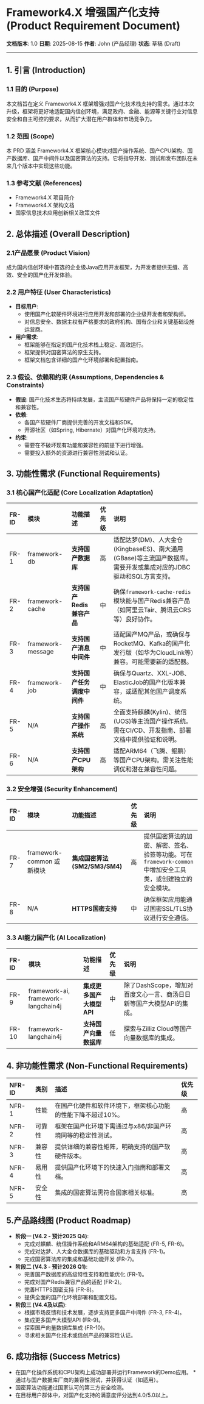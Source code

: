 # Framework4.X 增强国产化支持 (Product Requirement Document)

**文档版本**: 1.0
**日期**: 2025-08-15
**作者**: John (产品经理)
**状态**: 草稿 (Draft)

---

## **1. 引言 (Introduction)**

### **1.1 目的 (Purpose)**
本文档旨在定义 Framework4.X 框架增强对国产化技术栈支持的需求。通过本次升级，框架将更好地适配国内信创环境，满足政府、金融、能源等关键行业对信息安全和自主可控的要求，从而扩大潜在用户群体和市场竞争力。

### **1.2 范围 (Scope)**
本 PRD 涵盖 Framework4.X 框架核心模块对国产操作系统、国产CPU架构、国产数据库、国产中间件以及国密算法的支持。它将指导开发、测试和发布团队在未来几个版本中实现这些功能。

### **1.3 参考文献 (References)**
*   Framework4.X 项目简介
*   Framework4.X 架构文档
* 国家信息技术应用创新相关政策文件

## **2. 总体描述 (Overall Description)**

### **2.1产品愿景 (Product Vision)**
成为国内信创环境中首选的企业级Java应用开发框架，为开发者提供无缝、高效、安全的国产化开发体验。

### **2.2 用户特征 (User Characteristics)**
*   **目标用户**:
    * 使用国产化软硬件环境进行应用开发和部署的企业级开发者和架构师。
    *   对信息安全、数据主权有严格要求的政府机构、国有企业和关键基础设施运营商。
*   **用户需求**:
    * 框架能够在指定的国产化技术栈上稳定、高效运行。
    *   框架提供对国密算法的原生支持。
    * 框架文档包含详细的国产化环境部署和配置指南。

### **2.3 假设、依赖和约束 (Assumptions, Dependencies & Constraints)**
*   **假设**: 国产化技术生态将持续发展，主流国产软硬件产品将保持一定的稳定性和兼容性。
* **依赖**:
    * 各国产软硬件厂商提供完善的开发文档和SDK。
    * 开源社区（如Spring, Hibernate）对国产化环境的支持。
*   **约束**:
    * 需要在不破坏现有功能和兼容性的前提下进行增强。
    *   需要投入额外的资源进行兼容性测试和认证。

## **3. 功能性需求 (Functional Requirements)**

### **3.1 核心国产化适配 (Core Localization Adaptation)**
| FR-ID | 模块 | 功能描述 | 优先级 | 说明 |
| :--- | :--- | :--- | :--- | :--- |
| FR-1 | framework-db | **支持国产数据库** | 高 | 适配达梦(DM)、人大金仓(KingbaseES)、南大通用(GBase)等主流国产数据库。需要开发或集成对应的JDBC驱动和SQL方言支持。 |
| FR-2 | framework-cache | **支持国产Redis兼容产品** | 中 | 确保`framework-cache-redis`模块能与国产Redis兼容产品（如阿里云Tair、腾讯云CRS等）良好协作。 |
| FR-3 | framework-message | **支持国产消息中间件** | 中 |适配国产MQ产品，或确保与RocketMQ、Kafka的国产化发行版（如华为CloudLink等）兼容。可能需要新的适配器。 |
| FR-4 | framework-job | **支持国产任务调度中间件** | 中 | 确保与Quartz、XXL-JOB、ElasticJob的国产化版本兼容，或适配其他国产调度系统。 |
| FR-5 | N/A | **支持国产操作系统** | 高 | 全面支持麒麟(Kylin)、统信(UOS)等主流国产操作系统。需在CI/CD、开发指南、部署文档中提供验证和说明。 |
| FR-6 | N/A | **支持国产CPU架构** | 高 | 适配ARM64（飞腾、鲲鹏）等国产CPU架构。需关注性能调优和潜在兼容性问题。 |

### **3.2 安全增强 (Security Enhancement)**
| FR-ID | 模块 | 功能描述 |优先级 |说明 |
| :--- | :--- | :--- | :--- | :--- |
| FR-7 | framework-common 或 新模块 | **集成国密算法 (SM2/SM3/SM4)** | 高 | 提供国密算法的加密、解密、签名、验签等功能。可在`framework-common`中增加安全工具类，或创建独立的安全模块。 |
| FR-8 | N/A | **HTTPS国密支持** | 中 | 确保框架应用能通过国密SSL/TLS协议进行安全通信。 |

### **3.3 AI能力国产化 (AI Localization)**
| FR-ID | 模块 | 功能描述 |优先级 |说明 |
| :--- | :--- | :--- | :--- | :--- |
| FR-9 | framework-ai, framework-langchain4j | **集成更多国产大模型API** | 中 | 除了DashScope，增加对百度文心一言、商汤日日新等国产大模型API的集成。 |
| FR-10 | framework-langchain4j | **支持国产向量数据库** |低 | 探索与Zilliz Cloud等国产向量数据库的集成。 |

## **4. 非功能性需求 (Non-Functional Requirements)**
| NFR-ID | 类别 | 描述 |优先级 |
| :--- | :--- | :--- | :--- |
| NFR-1 | 性能 | 在国产化硬件和软件环境下，框架核心功能的性能下降不超过10%。 | 高 |
| NFR-2 | 可靠性 | 框架在国产化环境下需通过与x86/非国产环境同等的稳定性测试。 | 高 |
| NFR-3 | 兼容性 | 提供详细的兼容性矩阵，明确支持的国产软硬件版本。 | 高 |
| NFR-4 | 易用性 | 提供国产化环境下的快速入门指南和部署文档。 | 高 |
| NFR-5 | 安全性 | 集成的国密算法需符合国家相关标准。 | 高 |

## **5.产品路线图 (Product Roadmap)**
* **阶段一 (V4.2 - 预计2025 Q4)**:
    * 完成对麒麟、统信操作系统和ARM64架构的基础适配 (FR-5, FR-6)。
    * 完成对达梦、人大金仓数据库的基础驱动和方言支持 (FR-1)。
    * 完成国密算法库的集成和基础功能开发 (FR-7)。
*   **阶段二 (V4.3 - 预计2026 Q1)**:
    * 完善国产数据库的高级特性支持和性能优化 (FR-1)。
    * 完成对国产Redis兼容产品的适配 (FR-2)。
    *   完善HTTPS国密支持 (FR-8)。
    *   提供全面的国产化环境部署和配置文档。
*   **阶段三 (V4.4及以后)**:
    * 根据市场反馈和技术发展，逐步支持更多国产中间件 (FR-3, FR-4)。
    * 集成更多国产大模型API (FR-9)。
    *   探索国产向量数据库集成 (FR-10)。
    * 寻求相关国产化技术或信创产品的兼容性认证。

## **6. 成功指标 (Success Metrics)**
*   在国产化操作系统和CPU架构上成功部署并运行Framework的Demo应用。
*通过与国产数据库厂商的兼容性测试，并获得认证（如适用）。
*   国密算法功能通过国家认可的第三方安全检测。
* 在目标用户群体中，对国产化支持的满意度评分达到4.0/5.0以上。